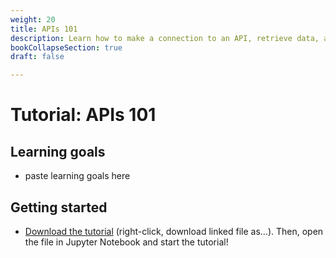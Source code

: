 ```yaml
---
weight: 20
title: APIs 101
description: Learn how to make a connection to an API, retrieve data, and parse it to CSV files
bookCollapseSection: true
draft: false

---
```


# Tutorial: APIs 101

## Learning goals

- paste learning goals here

## Getting started

- [Download the tutorial](apis-101.ipynb) (right-click, download linked file as...). Then, open the file in Jupyter Notebook and start the tutorial!
